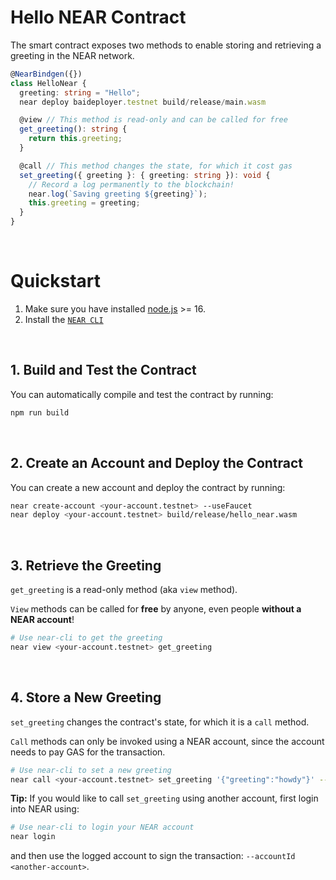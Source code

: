 # Hello NEAR Contract

The smart contract exposes two methods to enable storing and retrieving a greeting in the NEAR network.

```ts
@NearBindgen({})
class HelloNear {
  greeting: string = "Hello";
  near deploy baideployer.testnet build/release/main.wasm

  @view // This method is read-only and can be called for free
  get_greeting(): string {
    return this.greeting;
  }

  @call // This method changes the state, for which it cost gas
  set_greeting({ greeting }: { greeting: string }): void {
    // Record a log permanently to the blockchain!
    near.log(`Saving greeting ${greeting}`);
    this.greeting = greeting;
  }
}
```

<br />

# Quickstart

1. Make sure you have installed [node.js](https://nodejs.org/en/download/package-manager/) >= 16.
2. Install the [`NEAR CLI`](https://github.com/near/near-cli#setup)

<br />

## 1. Build and Test the Contract

You can automatically compile and test the contract by running:

```bash
npm run build
```

<br />

## 2. Create an Account and Deploy the Contract

You can create a new account and deploy the contract by running:

```bash
near create-account <your-account.testnet> --useFaucet
near deploy <your-account.testnet> build/release/hello_near.wasm
```

<br />

## 3. Retrieve the Greeting

`get_greeting` is a read-only method (aka `view` method).

`View` methods can be called for **free** by anyone, even people **without a NEAR account**!

```bash
# Use near-cli to get the greeting
near view <your-account.testnet> get_greeting
```

<br />

## 4. Store a New Greeting

`set_greeting` changes the contract's state, for which it is a `call` method.

`Call` methods can only be invoked using a NEAR account, since the account needs to pay GAS for the transaction.

```bash
# Use near-cli to set a new greeting
near call <your-account.testnet> set_greeting '{"greeting":"howdy"}' --accountId <your-account.testnet>
```

**Tip:** If you would like to call `set_greeting` using another account, first login into NEAR using:

```bash
# Use near-cli to login your NEAR account
near login
```

and then use the logged account to sign the transaction: `--accountId <another-account>`.
